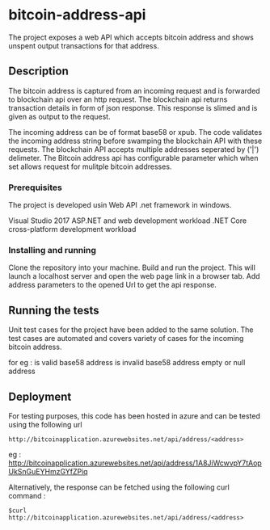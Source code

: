 # bitcoin-address-api
The project exposes a web API which accepts bitcoin address and shows unspent output transactions for that address.

## Description

The bitcoin address is captured from an incoming request and is forwarded to blockchain api over an http request.
The blockchain api returns transaction details in form of json response. This response is slimed and is given as output to the request.

The incoming address can be of format base58 or xpub. The code validates the incoming address string before swamping the blockchain API with these requests.
The blockchain API accepts multiple addresses seperated by ('|') delimeter. 
The Bitcoin address api has configurable parameter which when set allows request for mulitple bitcoin addresses.

### Prerequisites

The project is developed usin Web API .net framework in windows.

Visual Studio 2017
ASP.NET and web development workload
.NET Core cross-platform development workload

### Installing and running

Clone the repository into your machine.
Build and run the project. This will launch a localhost server and open the web page link in a browser tab.
Add address parameters to the opened Url to get the api response.

## Running the tests

Unit test cases for the project have been added to the same solution.
The test cases are automated and covers variety of cases for the incoming bitcoin address.

for eg :
is valid base58 address
is invalid base58 address
empty or null address

## Deployment

For testing purposes, this code has been hosted in azure and can be tested using the following url

```
http://bitcoinapplication.azurewebsites.net/api/address/<address>
```
eg : 
http://bitcoinapplication.azurewebsites.net/api/address/1A8JiWcwvpY7tAopUkSnGuEYHmzGYfZPiq

Alternatively, the response can be fetched using the following curl command :

```
$curl http://bitcoinapplication.azurewebsites.net/api/address/<address>
```
